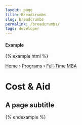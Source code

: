 ```yaml
---
layout: page
title: Breadcrumbs
slug: breadcrumbs
permalink: /breadcrumbs/
tags: developer
---
```


#### Example

{% example html %}
<div class="page-header">
	<div class="breadcrumbs">
		<span><a href="http://drucker.cgu.edu">Home</a></span> &rsaquo;
		<span><a href="http://drucker.cgu.edu/programs/">Programs</a></span> &rsaquo;
		<span><a href="http://drucker.cgu.edu/programs/full-time-mba">Full-Time MBA</a></span>
	</div>
	<h1 class="page-title">Cost &amp; Aid</h1>
	<h2 class="page-subtitle h3 hug">A page subtitle</h2>
</div>
{% endexample %}
